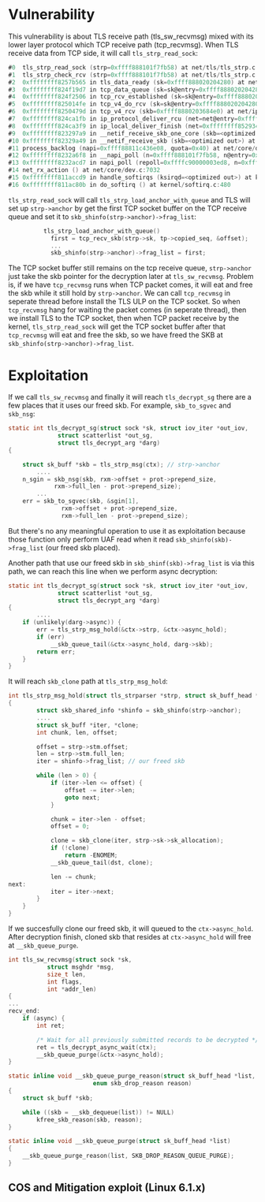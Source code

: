 # Vulnerability

This vulnerability is about TLS receive path (tls_sw_recvmsg) mixed with its lower layer protocol which TCP receive path (tcp_recvmsg). When TLS receive data from TCP side, it will call `tls_strp_read_sock`:

```go
#0  tls_strp_read_sock (strp=0xffff888101f7fb58) at net/tls/tls_strp.c:505
#1  tls_strp_check_rcv (strp=0xffff888101f7fb58) at net/tls/tls_strp.c:543
#2  0xffffffff8257b565 in tls_data_ready (sk=0xffff888020204280) at net/tls/tls_sw.c:2448
#3  0xffffffff824f19d7 in tcp_data_queue (sk=sk@entry=0xffff888020204280, skb=skb@entry=0xffff8880203684e0) at net/ipv4/tcp_input.c:5333
#4  0xffffffff824f2506 in tcp_rcv_established (sk=sk@entry=0xffff888020204280, skb=skb@entry=0xffff8880203684e0) at net/ipv4/tcp_input.c:6287
#5  0xffffffff825014fe in tcp_v4_do_rcv (sk=sk@entry=0xffff888020204280, skb=skb@entry=0xffff8880203684e0) at net/ipv4/tcp_ipv4.c:1916
#6  0xffffffff8250479d in tcp_v4_rcv (skb=0xffff8880203684e0) at net/ipv4/tcp_ipv4.c:2351
#7  0xffffffff824ca1fb in ip_protocol_deliver_rcu (net=net@entry=0xffffffff85293440 <init_net>, skb=0xffff8880203684e0, protocol=<optimized out>) at net/ipv4/ip_input.c:205
#8  0xffffffff824ca3f9 in ip_local_deliver_finish (net=0xffffffff85293440 <init_net>, sk=<optimized out>, skb=<optimized out>) at net/ipv4/ip_input.c:233
#9  0xffffffff823297a9 in __netif_receive_skb_one_core (skb=<optimized out>, pfmemalloc=pfmemalloc@entry=0x0) at net/core/dev.c:5741
#10 0xffffffff82329a49 in __netif_receive_skb (skb=<optimized out>) at net/core/dev.c:5854
#11 process_backlog (napi=0xffff88811c436e08, quota=0x40) at net/core/dev.c:6190
#12 0xffffffff8232a6f8 in __napi_poll (n=0xffff888101f7fb58, n@entry=0xffff88811c436e08, repoll=repoll@entry=0xffffc90000003ebf) at net/core/dev.c:6841
#13 0xffffffff8232acd7 in napi_poll (repoll=0xffffc90000003ed8, n=0xffff88811c436e08) at net/core/dev.c:6910
#14 net_rx_action () at net/core/dev.c:7032
#15 0xffffffff811accd9 in handle_softirqs (ksirqd=<optimized out>) at kernel/softirq.c:579
#16 0xffffffff811ac80b in do_softirq () at kernel/softirq.c:480
```
`tls_strp_read_sock` will call `tls_strp_load_anchor_with_queue` and TLS will set up `strp->anchor` by get the first TCP socket buffer on the TCP receive queue and set it to `skb_shinfo(strp->anchor)->frag_list`:
```C
          tls_strp_load_anchor_with_queue()
            first = tcp_recv_skb(strp->sk, tp->copied_seq, &offset);
            ...
            skb_shinfo(strp->anchor)->frag_list = first;
```
The TCP socket buffer still remains on the tcp receive queue, `strp->anchor` just take the skb pointer for the decryption later at `tls_sw_recvmsg`. Problem is, if we have `tcp_recvmsg` runs when TCP packet comes, it will eat and free the skb while it still hold by `strp->anchor`. We can call `tcp_recvmsg` in seperate thread before install the TLS ULP on the TCP socket. So when `tcp_recvmsg` hang for waiting the packet comes (in seperate thread), then we install TLS to the TCP socket, then when TCP packet receive by the kernel, `tls_strp_read_sock` will get the TCP socket buffer after that `tcp_recvmsg` will eat and free the skb, so we have freed the SKB at `skb_shinfo(strp->anchor)->frag_list`.

# Exploitation
If we call `tls_sw_recvmsg` and finally it will reach `tls_decrypt_sg` there are a few places that it uses our freed skb. For example, `skb_to_sgvec` and `skb_nsg`:
```C
static int tls_decrypt_sg(struct sock *sk, struct iov_iter *out_iov,
			  struct scatterlist *out_sg,
			  struct tls_decrypt_arg *darg)
{

	struct sk_buff *skb = tls_strp_msg(ctx); // strp->anchor
        ....
	n_sgin = skb_nsg(skb, rxm->offset + prot->prepend_size,
			 rxm->full_len - prot->prepend_size);
        ...
	err = skb_to_sgvec(skb, &sgin[1],
			   rxm->offset + prot->prepend_size,
			   rxm->full_len - prot->prepend_size);
```
But there's no any meaningful operation to use it as exploitation because those function only perform UAF read when it read `skb_shinfo(skb)->frag_list` (our freed skb placed).

Another path that use our freed skb in `skb_shinf(skb)->frag_list` is via this path, we can reach this line when we perform async decryption:

```C
static int tls_decrypt_sg(struct sock *sk, struct iov_iter *out_iov,
			  struct scatterlist *out_sg,
			  struct tls_decrypt_arg *darg)
{
        ....
	if (unlikely(darg->async)) {
		err = tls_strp_msg_hold(&ctx->strp, &ctx->async_hold);
		if (err)
			__skb_queue_tail(&ctx->async_hold, darg->skb);
		return err;
	}
}
```
It will reach `skb_clone` path at `tls_strp_msg_hold`:
```C
int tls_strp_msg_hold(struct tls_strparser *strp, struct sk_buff_head *dst)
{
        struct skb_shared_info *shinfo = skb_shinfo(strp->anchor);
        ....
		struct sk_buff *iter, *clone;
		int chunk, len, offset;

		offset = strp->stm.offset;
		len = strp->stm.full_len;
		iter = shinfo->frag_list; // our freed skb

		while (len > 0) {
			if (iter->len <= offset) {
				offset -= iter->len;
				goto next;
			}

			chunk = iter->len - offset;
			offset = 0;

			clone = skb_clone(iter, strp->sk->sk_allocation);
			if (!clone)
				return -ENOMEM;
			__skb_queue_tail(dst, clone);

			len -= chunk;
next:
			iter = iter->next;
		}
	}
}
```

If we succesfully clone our freed skb, it will queued to the `ctx->async_hold`. After decryption finish, cloned skb that resides at `ctx->async_hold` will free at `__skb_queue_purge`.

```C
int tls_sw_recvmsg(struct sock *sk,
		   struct msghdr *msg,
		   size_t len,
		   int flags,
		   int *addr_len)
{
...
recv_end:
	if (async) {
		int ret;

		/* Wait for all previously submitted records to be decrypted */
		ret = tls_decrypt_async_wait(ctx);
		__skb_queue_purge(&ctx->async_hold);
}

static inline void __skb_queue_purge_reason(struct sk_buff_head *list,
					    enum skb_drop_reason reason)
{
	struct sk_buff *skb;

	while ((skb = __skb_dequeue(list)) != NULL)
		kfree_skb_reason(skb, reason);
}

static inline void __skb_queue_purge(struct sk_buff_head *list)
{
	__skb_queue_purge_reason(list, SKB_DROP_REASON_QUEUE_PURGE);
}
```

## COS and Mitigation exploit (Linux 6.1.x)

